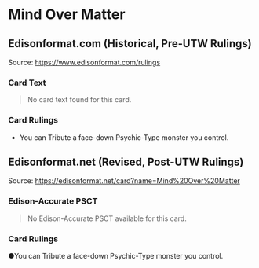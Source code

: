 # Mind Over Matter

## Edisonformat.com (Historical, Pre-UTW Rulings)

Source: https://www.edisonformat.com/rulings

### Card Text

> No card text found for this card.

### Card Rulings

*   You can Tribute a face-down Psychic-Type monster you control.

## Edisonformat.net (Revised, Post-UTW Rulings)

Source: https://edisonformat.net/card?name=Mind%20Over%20Matter

### Edison-Accurate PSCT

> No Edison-Accurate PSCT available for this card.

### Card Rulings

●You can Tribute a face-down Psychic-Type monster you control.
            